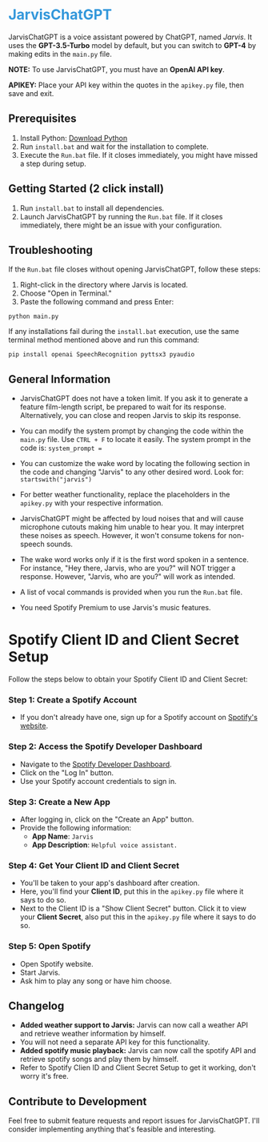 # <span style="color: #3498db;">JarvisChatGPT</span>


JarvisChatGPT is a voice assistant powered by ChatGPT, named <span style="font-style: italic;">Jarvis</span>. It uses the <span style="font-weight: bold;">GPT-3.5-Turbo</span> model by default, but you can switch to <span style="font-weight: bold;">GPT-4</span> by making edits in the `main.py` file.


**NOTE:** To use JarvisChatGPT, you must have an <span style="font-weight: bold;">OpenAI API key</span>.

**APIKEY:** Place your API key within the quotes in the `apikey.py` file, then save and exit.

## Prerequisites
1. Install Python: [Download Python](https://www.python.org/downloads/)
2. Run `install.bat` and wait for the installation to complete.
3. Execute the `Run.bat` file. If it closes immediately, you might have missed a step during setup.


## Getting Started (2 click install)
1. Run `install.bat` to install all dependencies.
2. Launch JarvisChatGPT by running the `Run.bat` file. If it closes immediately, there might be an issue with your configuration.

## Troubleshooting
If the `Run.bat` file closes without opening JarvisChatGPT, follow these steps:
1. Right-click in the directory where Jarvis is located.
2. Choose "Open in Terminal."
3. Paste the following command and press Enter:
```shell
python main.py
```

If any installations fail during the `install.bat` execution, use the same terminal method mentioned above and run this command:
```shell
pip install openai SpeechRecognition pyttsx3 pyaudio
```

## General Information
- JarvisChatGPT does not have a token limit. If you ask it to generate a feature film-length script, be prepared to wait for its response. Alternatively, you can close and reopen Jarvis to skip its response.
  
- You can modify the system prompt by changing the code within the `main.py` file. Use `CTRL + F` to locate it easily. The system prompt in the code is: `system_prompt =`
  
- You can customize the wake word by locating the following section in the code and changing "Jarvis" to any other desired word. Look for: `startswith("jarvis")`
  
- For better weather functionality, replace the placeholders in the `apikey.py` with your respective information.
  
- JarvisChatGPT might be affected by loud noises that and will cause microphone cutouts making him unable to hear you. It may interpret these noises as speech. However, it won't consume tokens for non-speech sounds.
  
- The wake word works only if it is the first word spoken in a sentence. For instance, "Hey there, Jarvis, who are you?" will NOT trigger a response. However, "Jarvis, who are you?" will work as intended.
  
- A list of vocal commands is provided when you run the `Run.bat` file.

- You need Spotify Premium to use Jarvis's music features.


# Spotify Client ID and Client Secret Setup

Follow the steps below to obtain your Spotify Client ID and Client Secret:

### Step 1: Create a Spotify Account
- If you don't already have one, sign up for a Spotify account on [Spotify's website](https://www.spotify.com/).

### Step 2: Access the Spotify Developer Dashboard
- Navigate to the [Spotify Developer Dashboard](https://developer.spotify.com/dashboard/).
- Click on the "Log In" button.
- Use your Spotify account credentials to sign in.

### Step 3: Create a New App
- After logging in, click on the "Create an App" button.
- Provide the following information:
  - **App Name**: `Jarvis`
  - **App Description**: `Helpful voice assistant.`

### Step 4: Get Your Client ID and Client Secret
- You'll be taken to your app's dashboard after creation.
- Here, you'll find your **Client ID**, put this in the `apikey.py` file where it says to do so.
- Next to the Client ID is a "Show Client Secret" button. Click it to view your **Client Secret**, also put this in the `apikey.py` file where it says to do so.

### Step 5: Open Spotify
- Open Spotify website.
- Start Jarvis.
- Ask him to play any song or have him choose.


## Changelog
- **Added weather support to Jarvis:** Jarvis can now call a weather API and retrieve weather information by himself.
- You will not need a separate API key for this functionality.
- **Added spotify music playback:** Jarvis can now call the spotify API and retrieve spotify songs and play them by himself.
- Refer to Spotify Clien ID and Client Secret Setup to get it working, don't worry it's free.

## Contribute to Development
Feel free to submit feature requests and report issues for JarvisChatGPT. I'll consider implementing anything that's feasible and interesting.

